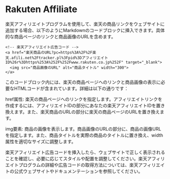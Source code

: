 # Rakuten Affiliate

楽天アフィリエイトプログラムを使用して、楽天の商品リンクをウェブサイトに追加する場合、以下のようにMarkdownのコードブロックに挿入できます。具体的な商品ページのリンクと商品画像のURLを含めます。


```
<!-- 楽天アフィリエイト広告コード -->
<a href="楽天商品のURL?pc=https%3A%2F%2F楽天.afili.net%2Ftracker.pl%3Fpid%3DアフィリエイトID%26r%3Dhttps%253A%252F%252Fwww.rakuten.co.jp%252F" target="_blank">
  <img src="商品画像のURL" alt="商品タイトル" width="300">
</a>
```

このコードブロック内には、楽天の商品ページへのリンクと商品画像の表示に必要なHTMLコードが含まれています。詳細は以下の通りです：

href属性: 楽天の商品ページへのリンクを指定します。アフィリエイトリンクを作成するには、アフィリエイトIDの部分にあなたの楽天アフィリエイトIDを置き換えます。また、楽天商品のURLの部分に楽天の商品ページのURLを置き換えます。

img要素: 商品の画像を表示します。商品画像のURLの部分に、商品の画像URLを指定します。また、商品タイトルを実際の商品のタイトルに置き換え、width属性を適切なサイズに調整します。

楽天アフィリエイト広告コードを挿入したら、ウェブサイトで正しく表示されることを確認し、必要に応じてスタイルや配置を調整してください。楽天アフィリエイトプログラムの詳細や広告コードの取得方法については、楽天アフィリエイトの公式ウェブサイトやドキュメンテーションを参照してください。